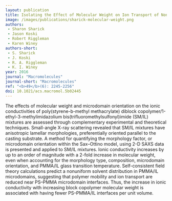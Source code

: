 ```yaml
---
layout: publication
title: Isolating the Effect of Molecular Weight on Ion Transport of Non-Ionic Diblock Copolymer/Ionic Liquid Mixtures
image: /images/publications/sharick-molecular-weight.png
authors:
 - Sharon Sharick
 - Jason Koski
 - Robert Riggleman
 - Karen Winey
authors-short:
 - S. Sharick
 - J. Koski
 - R. A. Riggleman
 - K. I. Winey
year: 2016
journal: "Macromolecules"
journal-short: "Macromolecules"
ref: "<b>49</b>(6): 2245-2256"
doi: 10.1021/acs.macromol.5b02445
---
```


The effects of molecular weight and microdomain orientation on the ionic conductivities of poly(styrene-b-methyl methacrylate) diblock copolymer/1-ethyl-3-methylimidazolium bis(trifluoromethylsulfonyl)imide (SM/IL) mixtures are assessed through complementary experimental and theoretical techniques. Small-angle X-ray scattering revealed that SM/IL mixtures have anisotropic lamellar morphologies, preferentially oriented parallel to the casting substrate. A method for quantifying the morphology factor, or microdomain orientation within the Sax–Ottino model, using 2-D SAXS data is presented and applied to SM/IL mixtures. Ionic conductivity increases by up to an order of magnitude with a 2-fold increase in molecular weight, even when accounting for the morphology type, composition, microdomain orientation, and PMMA/IL glass transition temperature. Self-consistent field theory calculations predict a nonuniform solvent distribution in PMMA/IL microdomains, suggesting that polymer mobility and ion transport are reduced near PS–PMMA microdomain interfaces. Thus, the increase in ionic conductivity with increasing block copolymer molecular weight is associated with having fewer PS–PMMA/IL interfaces per unit volume.
